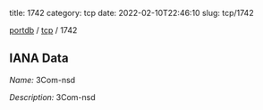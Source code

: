 title: 1742
category: tcp
date: 2022-02-10T22:46:10
slug: tcp/1742

[portdb](/) / [tcp](/category/tcp.html) / 1742


## IANA Data

_Name:_ 3Com-nsd

_Description:_ 3Com-nsd

